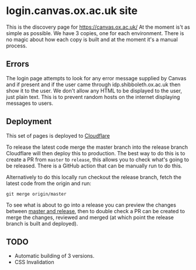 # login.canvas.ox.ac.uk site

This is the discovery page for https://canvas.ox.ac.uk/ At the moment is't as 
simple as possible. We have 3 copies, one for each environment. There is no
magic about how each copy is built and at the moment it's a manual process.

## Errors

The login page attempts to look for any error message supplied by Canvas and
if present and if the user came through idp.shibboleth.ox.ac.uk then show it
to the user. We don't allow any HTML to be displayed to the user, just plain
text. This is to prevent random hosts on the internet displaying messages
to users.

## Deployment

This set of pages is deployed to [Cloudflare](https://dash.cloudflare.com/1adb0f307cf4b14f583113668c4cd5fa/pages/view/login-canvas-ox-ac-uk)

To release the latest code merge the master branch into the release branch Cloudflare will then deploy this to production.
The best way to do this is to create a PR from `master` to `release`, this allows you to check what's going to be released.
There is a GitHub action that can be manually run to do this.

Alternatively to do this locally run checkout the release branch, fetch the latest code from the origin and run:
```shell
git merge origin/master
```

To see what is about to go into a release you can preview the changes between [master and release](https://github.com/oxctl/login.canvas.ox.ac.uk/compare/release...master), then to double check a PR can be created to merge the changes, reviewed and merged (at which point the release branch is built and deployed).

## TODO

 * Automatic building of 3 versions.
 * CSS Invalidation

